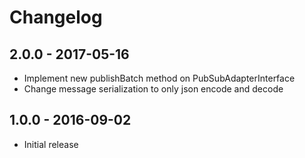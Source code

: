 # Changelog

## 2.0.0 - 2017-05-16

* Implement new publishBatch method on PubSubAdapterInterface
* Change message serialization to only json encode and decode

## 1.0.0 - 2016-09-02

* Initial release